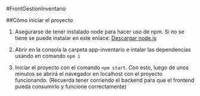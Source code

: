 #FrontGestionInventario

##Cómo iniciar el proyecto

1. Asegurarse de tener instalado node para hacer uso de npm. Si no se tiene se puede instalar en este enlace: [Descargar node.js](https://nodejs.org/en/download)

2. Abrir en la consola la carpeta app-inventario e intalar las dependencias usando en comando ```npm i```

3. Iniciar el proyecto con el comando ```npm start```. Con esto, luego de unos minutos se abrirá el navegador en localhost con el proyecto funcionando. (Recuerda tener corriendo el backend para que el frontend pueda consumirlo y funcione correctamente)
